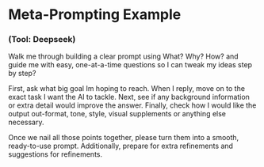 # Meta-Prompting Example
### (Tool: Deepseek)
Walk me through building a clear prompt using What? Why? How? and guide me with easy, one-at-a-time questions so I can tweak my ideas step by step?

First, ask what big goal Im hoping to reach. When I reply, move on to the exact task I want the AI to tackle. Next, see if any background information or extra detail would improve the answer. Finally, check how I would like the output out-format, tone, style, visual supplements or anything else necessary.

Once we nail all those points together, please turn them into a smooth, ready-to-use prompt. Additionally, prepare for extra refinements and suggestions for refinements.
